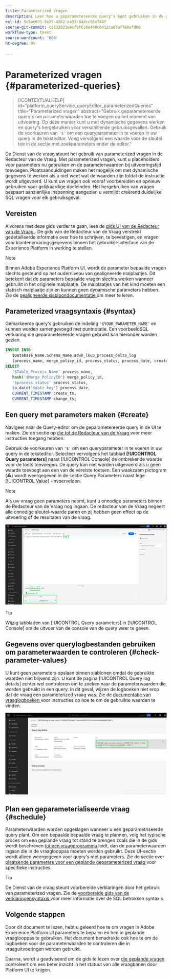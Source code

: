 ```yaml
---
title: Parameterized Vragen
description: Leer hoe u geparametereerde query's kunt gebruiken in de gebruikersinterface van Adobe Experience Platform.
exl-id: 5c5ac691-5e29-4262-ba53-84dcc56e744f
source-git-commit: c2832821ea6f9f630e480c6412ca07af788efd66
workflow-type: tm+mt
source-wordcount: '680'
ht-degree: 0%

---
```


# Parameterized vragen {#parameterized-queries}

>[!CONTEXTUALHELP]
>id="platform_queryService_queryEditor_parameterizedQueries"
>title="Parameterized vragen"
>abstract="Gebruik geparametereerde query&#39;s om parameterwaarden toe te voegen op het moment van uitvoering. Op deze manier kunt u met dynamische gegevens werken en query&#39;s hergebruiken voor verschillende gebruiksgevallen. Gebruik de voorkeuren van `'$'` om een queryparameter in te voeren in uw query in de teksteditor. Voeg vervolgens een waarde voor de sleutel toe in de sectie met zoekparameters onder de editor."

De Dienst van de vraag steunt het gebruik van parameterized vragen in de Redacteur van de Vraag. Met parameterized vragen, kunt u placeholders voor parameters nu gebruiken en de parameterwaarden bij uitvoeringstijd toevoegen. Plaatsaanduidingen maken het mogelijk om met dynamische gegevens te werken als u niet weet wat de waarden zijn totdat de instructie wordt uitgevoerd. U kunt uw vragen ook vooraf voorbereiden en opnieuw gebruiken voor gelijkaardige doeleinden. Het hergebruiken van vragen bespaart aanzienlijke inspanning aangezien u vermijdt creërend duidelijke SQL vragen voor elk gebruiksgeval.

## Vereisten

Alvorens met deze gids verder te gaan, lees de [ gids UI van de Redacteur van de Vraag ](./user-guide.md). De gids van de Redacteur van de Vraag verstrekt gedetailleerde informatie over hoe te schrijven, te bevestigen, en vragen voor klantenervaringsgegevens binnen het gebruikersinterface van de Experience Platform in werking te stellen.

>[!NOTE]
>
>Binnen Adobe Experience Platform UI, wordt de parameter bepaalde vragen slechts gesteund op het ouderniveau van gealigneerde malplaatjes. Dit betekent dat de parameters bepaalde vragen slechts werken wanneer gebruikt in het originele malplaatje. De malplaatjes van het kind moeten een statisch malplaatje zijn en kunnen geen dynamische parameters hebben. Zie de [ gealigneerde sjabloondocumentatie ](../key-concepts/inline-templates.md) om meer te leren.

## Parameterized vraagsyntaxis {#syntax}

Gemarkeerde query&#39;s gebruiken de indeling `'$YOUR_PARAMETER_NAME'` en kunnen worden samengevoegd met puntnotatie. Een voorbeeldSQL verklaring die geparametereerde vragen gebruikt kan hieronder worden gezien.

```sql
INSERT INTO
   $Database_Name.Schema_Name.adwh_lkup_process_delta_log
   (process_name, merge_policy_id, process_status, process_date, create_ts, change_ts)
SELECT
   '$Table_Process_Name' process_name,
   hash('$Merge_PolicyID') merge_policy_id,
   '$process_status' process_status,
   to_date('$date_key') process_date,
   CURRENT_TIMESTAMP create_ts,
   CURRENT_TIMESTAMP change_ts;
```

## Een query met parameters maken {#create}

Navigeer naar de Query-editor om de geparametereerde query in de UI te maken. Zie de sectie op [ die tot de Redacteur van de Vraag ](./user-guide.md#accessing-query-editor) voor meer instructies toegang hebben.

Gebruik de voorkeuren van `'$'` om een queryparameter in te voeren in uw query in de teksteditor. Selecteer vervolgens het tabblad **[!UICONTROL Query parameters]** naast [!UICONTROL Console] de ontbrekende waarde voor de toets toevoegen. De query kan niet worden uitgevoerd als u geen waarde toevoegt aan een van de vereiste toetsen. Een waakzaam pictogram (![ een waakzaam pictogram.](/help/images/icons/alert.png)) wordt weergegeven in de sectie Query Parameters naast lege [!UICONTROL Value] -invoervelden.

>[!NOTE]
>
>Als uw vraag geen parameters neemt, kunt u onnodige parameters binnen de Redacteur van de Vraag nog ingaan. De redacteur van de Vraag negeert alle onnodige sleutel-waarde paren en zij hebben geen effect op de uitvoering of de resultaten van de vraag.

![ de Redacteur van de Vraag met een parameterized vraag en de benadrukte sectie van de parameters van de Vraag.](../images/ui/parameterized-queries/parameterized-query.png)

>[!TIP]
>
>Wijzig tabbladen van [!UICONTROL Query parameters] in [!UICONTROL Console] om de uitvoer van de console van de query weer te geven.

## Gegevens over querylogbestanden gebruiken om parameterwaarden te controleren {#check-parameter-values}

U kunt geen parameters opslaan binnen sjablonen omdat de gebruikte waarden niet blijvend zijn. U kunt de pagina [!UICONTROL Query log details] echter wel controleren om te zoeken naar de parameterwaarden die worden gebruikt in een query. In dit geval, wijzen de logboeken niet erop dat de vraag een parameterized vraag was. Zie de [ documentatie van vraaglogboeken ](./query-logs.md) voor instructies op hoe te om de gebruikte waarden te vinden.

![ de mening van vraaglogboeken met SQL van een parameterized vraag die in de detailssectie wordt benadrukt.](../images/ui/parameterized-queries/parameterized-query-logs.png)

<!-- improve screenshot above ^ I am waiting for a scheduled run to complete -->

## Plan een geparameterialiseerde vraag {#schedule}

Parameterwaarden worden opgeslagen wanneer u een geparametriseerde query plant. Om een bepaalde bepaalde vraag te plannen, volg het typische proces om een geplande vraag tot stand te brengen zoals die in de gids wordt beschreven [ tot een vraagprogramma ](./query-schedules.md#create-schedule) leidt, dan de parameterwaarden ingaan die in de vraaglooppas moeten worden gebruikt. Deze UI-sectie wordt alleen weergegeven voor query&#39;s met parameters. Zie de sectie over [ plaatsende parameters voor een geplande geparameterized vraag ](./query-schedules.md#set-parameters) voor specifieke instructies.

>[!TIP]
>
>De Dienst van de vraag steunt voorbereide verklaringen door het gebruik van parameterized vragen. Zie de [ voorbereide gids van de verklaringensyntaxis ](../sql/prepared-statements.md) voor meer informatie over de SQL betrokken syntaxis.

## Volgende stappen

Door dit document te lezen, hebt u geleerd hoe te om vragen in Adobe Experience Platform UI parameters te bepalen en hen in geplande vraaglooppas te gebruiken. Het document benadrukte ook hoe te om de logboeken voor de parameterwaarden te controleren die in vraaguitvoeringen worden gebruikt.

Daarna, wordt u geadviseerd om de gids te lezen over [ die geplande vragen ](./monitor-queries.md) controleert om een beter inzicht in het statuut van alle vraagbanen door Platform UI te krijgen.
